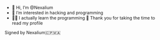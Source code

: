 - 👋 Hi, I’m @Nexalium 
- 👀 I’m interested in hacking and programming
- 🧑‍💻 I actually learn the programming
💞️ Thank you for taking the time to read my profile


Signed by Nexalium🇨🇵🇲🇦

